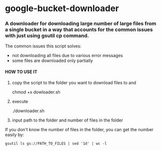 # google-bucket-downloader

### A downloader for downloading large number of large files from a single bucket in a way that accounts for the common issues with just using gsutil cp command.

The common issues this script solves: 

- not downloading all files due to various error messages
- some files are downloaded only partially

#### HOW TO USE IT

1) copy the script to the folder you want to download files to and 

    chmod +x dowloader.sh
    
2) execute 

    ./downloader.sh
    
3) input path to the folder and number of files in the folder

If you don't know the number of files in the folder, you can get the number easily by: 

    gsutil ls gs://PATH_TO_FILES | sed '1d' | wc -l 
